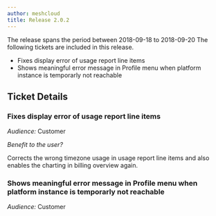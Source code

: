 ```yaml
---
author: meshcloud
title: Release 2.0.2
---
```


The release spans the period between 2018-09-18 to 2018-09-20
The following tickets are included in this release.
* Fixes display error of usage report line items
* Shows meaningful error message in Profile menu when platform instance is temporarly not reachable
<!--truncate-->

## Ticket Details
### Fixes display error of usage report line items
*Audience:* Customer

*Benefit to the user?*

Corrects the wrong timezone usage in usage report line items and also enables the charting in billing overview again.

### Shows meaningful error message in Profile menu when platform instance is temporarly not reachable
*Audience:* Customer

